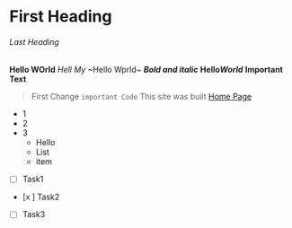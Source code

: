 # First Heading
###### Last Heading
**Hello WOrld**
*Hell My*
~Hello Wprld~
***Bold and italic***
**Hello*World***
__Important Text__
>First Change
```important Code```
This site was built [Home Page](https://google.com)
- 1
- 2
- 3
  - Hello
  - List
  - item
- [ ] Task1
- [x ] Task2
- [ ] Task3
